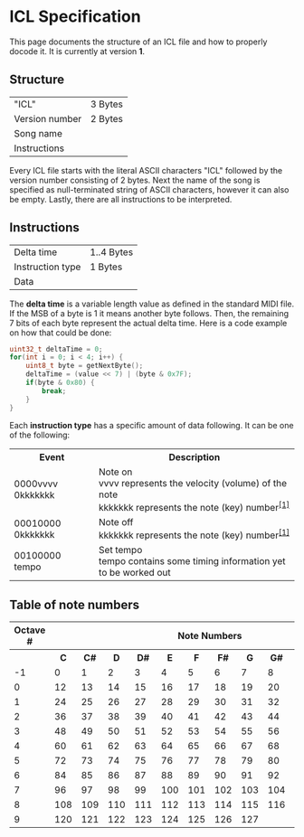 # ICL Specification

This page documents the structure of an ICL file and how to properly docode it. It is currently at version **1**.

## Structure

<table>
<tr><td>"ICL"</td><td>3 Bytes</td></tr>
<tr><td>Version number</td><td>2 Bytes</td></tr>
<tr><td>Song name</td><td></td></tr>
<tr><td>Instructions</td><td></td></tr>
</table>

Every ICL file starts with the literal ASCII characters "ICL" followed by the version number consisting of 2 bytes. Next the name of the song is specified as null-terminated string of ASCII characters, however it can also be empty. Lastly, there are all instructions to be interpreted.

## Instructions

<table>
<tr><td>Delta time</td><td>1..4 Bytes</td></tr>
<tr><td>Instruction type</td><td>1 Bytes</td></tr>
<tr><td>Data</td><td></td></tr>

</table>

The **delta time** is a variable length value as defined in the standard MIDI file. If the MSB of a byte is 1 it means another byte follows. Then, the remaining 7 bits of each byte represent the actual delta time. Here is a code example on how that could be done:

```C
uint32_t deltaTime = 0;
for(int i = 0; i < 4; i++) {
    uint8_t byte = getNextByte();
    deltaTime = (value << 7) | (byte & 0x7F);
    if(byte & 0x80) {
        break;
    }
}
```

Each **instruction type** has a specific amount of data following. It can be one of the following:

<table>
<tr><th>Event</th><th>Description</th></tr>
<tr><td>0000vvvv 0kkkkkkk</td><td>Note on</br>vvvv represents the velocity (volume) of the note</br>kkkkkkk represents the note (key) number<sup><a href="#table-of-note-numbers">[1]</sup></td></tr>
<tr><td>00010000 0kkkkkkk</td><td>Note off</br>kkkkkkk represents the note (key) number<sup><a href="#table-of-note-numbers">[1]</sup></td></tr>
<tr><td>00100000 tempo</br></td><td>Set tempo</br>tempo contains some timing information yet to be worked out</td></tr>
</table>

## Table of note numbers

<table>
<tbody><tr><th>Octave #</th><th colspan="12">Note Numbers</th></tr>
<tr><th>&nbsp;</th><th>C</th><th>C#</th><th>D</th><th>D#</th><th>E</th><th>F</th>
<th>F#</th><th>G</th><th>G#</th><th>A</th><th>A#</th><th>B</th></tr>
<tr><td>-1</td><td>0</td><td>1</td><td>2</td><td>3</td><td>4</td><td>5</td><td>6</td><td>7</td><td>8</td><td>9</td><td>10</td><td>11</td></tr>
<tr><td>0</td><td>12</td><td>13</td><td>14</td><td>15</td><td>16</td><td>17</td><td>18</td><td>19</td><td>20</td><td>21</td><td>22</td><td>23</td></tr>
<tr><td>1</td><td>24</td><td>25</td><td>26</td><td>27</td><td>28</td><td>29</td><td>30</td><td>31</td><td>32</td><td>33</td><td>34</td><td>35</td></tr>
<tr><td>2</td><td>36</td><td>37</td><td>38</td><td>39</td><td>40</td><td>41</td><td>42</td><td>43</td><td>44</td><td>45</td><td>46</td><td>47</td></tr>
<tr><td>3</td><td>48</td><td>49</td><td>50</td><td>51</td><td>52</td><td>53</td><td>54</td><td>55</td><td>56</td><td>57</td><td>58</td><td>59</td></tr>
<tr><td>4</td><td>60</td><td>61</td><td>62</td><td>63</td><td>64</td><td>65</td><td>66</td><td>67</td><td>68</td><td>69</td><td>70</td><td>71</td></tr>
<tr><td>5</td><td>72</td><td>73</td><td>74</td><td>75</td><td>76</td><td>77</td><td>78</td><td>79</td><td>80</td><td>81</td><td>82</td><td>83</td></tr>
<tr><td>6</td><td>84</td><td>85</td><td>86</td><td>87</td><td>88</td><td>89</td><td>90</td><td>91</td><td>92</td><td>93</td><td>94</td><td>95</td></tr>
<tr><td>7</td><td>96</td><td>97</td><td>98</td><td>99</td><td>100</td><td>101</td><td>102</td><td>103</td><td>104</td><td>105</td><td>106</td><td>107</td></tr>
<tr><td>8</td><td>108</td><td>109</td><td>110</td><td>111</td><td>112</td><td>113</td><td>114</td><td>115</td><td>116</td><td>117</td><td>118</td><td>119</td></tr>
<tr><td>9</td><td>120</td><td>121</td><td>122</td><td>123</td><td>124</td><td>125</td><td>126</td><td>127</td><td>&nbsp;</td><td>&nbsp;</td><td>&nbsp;</td><td>&nbsp;</td></tr>
</tbody></table>
